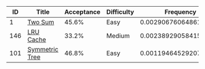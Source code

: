 |ID|Title|Acceptance|Difficulty|Frequency|
|----|-----|----|---|---|
|1|[Two Sum]( https://leetcode.com/problems/two-sum)|45.6%|Easy|0.002906760648617138|
|146|[LRU Cache]( https://leetcode.com/problems/lru-cache)|33.2%|Medium|0.0023892905841572196|
|101|[Symmetric Tree]( https://leetcode.com/problems/symmetric-tree)|46.8%|Easy|0.0011946452920786098|
